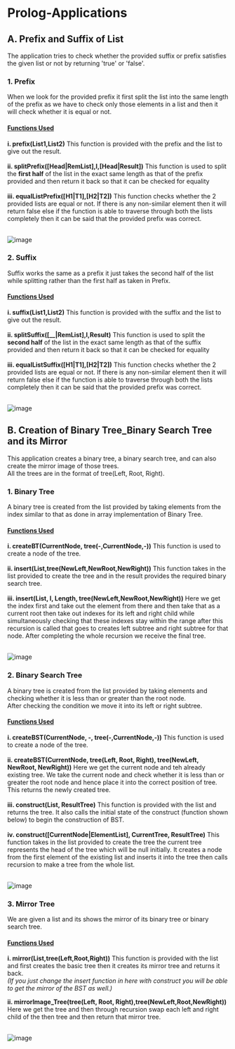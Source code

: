 # Prolog-Applications
## A. Prefix and Suffix of List
The application tries to check whether the provided suffix or prefix satisfies the given list or not by returning 'true' or 'false'.
### 1. Prefix
When we look for the provided prefix it first split the list into the same length of the prefix as we have to check only those elements in a list and then it will check whether it is equal or not.
#### <ins>Functions Used</ins>
**i. prefix(List1,List2)**
    This function is provided with the prefix and the list to give out the result.<br /><br />
**ii. splitPrefix([Head|RemList],I,[Head|Result])**
    This function is used to split the **first half** of the list in the exact same length as that of the prefix provided and then return it back so that it can be checked for equality<br /><br />
**iii. equalListPrefix([H1|T1],[H2|T2])**
    This function checks whether the 2 provided lists are equal or not. If there is any non-similar element then it will return false else if the function is able to traverse through both the lists completely then it can be said that the provided prefix was correct. <br /><br />
    
![image](https://user-images.githubusercontent.com/33955028/140700252-acfc5d23-524d-4f1b-bc28-d9bff45122cd.png)


### 2. Suffix
Suffix works the same as a prefix it just takes the second half of the list while splitting rather than the first half as taken in Prefix.

#### <ins>Functions Used</ins>
**i. suffix(List1,List2)**
    This function is provided with the suffix and the list to give out the result.<br /><br />
**ii. splitSuffix([__|RemList],I,Result)**
    This function is used to split the **second half** of the list in the exact same length as that of the suffix provided and then return it back so that it can be checked for equality<br /><br />
**iii. equalListSuffix([H1|T1],[H2|T2])**
    This function checks whether the 2 provided lists are equal or not. If there is any non-similar element then it will return false else if the function is able to traverse through both the lists completely then it can be said that the provided prefix was correct. <br /><br />

![image](https://user-images.githubusercontent.com/33955028/140700302-cb85e1d0-cfed-4dcb-aa5f-0092f1412730.png)

## B. Creation of Binary Tree_Binary Search Tree and its Mirror
This application creates a binary tree, a binary search tree, and can also create the mirror image of those trees.<br />
All the trees are in the format of tree(Left, Root, Right).

### 1. Binary Tree
A binary tree is created from the list provided by taking elements from the index similar to that as done in array implementation of Binary Tree.

#### <ins>Functions Used</ins>
**i. createBT(CurrentNode, tree(-,CurrentNode,-))**
    This function is used to create a node of the tree.<br /><br />
**ii. insert(List,tree(NewLeft,NewRoot,NewRight))**
    This function takes in the list provided to create the tree and in the result provides the required binary search tree.<br /><br />
**iii. insert(List, I, Length, tree(NewLeft,NewRoot,NewRight))**
    Here we get the index first and take out the element from there and then take that as a current root then take out indexes for its left and right child while simultaneously checking that these indexes stay within the range after this recursion is called that goes to creates left subtree and right subtree for that node. After completing the whole recursion we receive the final tree. <br /><br />
    
![image](https://user-images.githubusercontent.com/33955028/140701490-907e12a4-79bc-4e44-826b-0c1b8fceb997.png)

### 2. Binary Search Tree
A binary tree is created from the list provided by taking elements and checking whether it is less than or greater than the root node.<br />
After checking the condition we move it into its left or right subtree.

#### <ins>Functions Used</ins>
**i. createBST(CurrentNode, -, tree(-,CurrentNode,-))**
    This function is used to create a node of the tree.<br /><br />
**ii. createBST(CurrentNode, tree(Left, Root, Right), tree(NewLeft, NewRoot, NewRight))**
    Here we get the current node and teh already existing tree. We take the current node and check whether it is less than or greater the root node and hence place it into the correct position of tree. This returns the newly created tree.<br /><br />
**iii. construct(List, ResultTree)**
    This function is provided with the list and returns the tree. It also calls the initial state of the construct (function shown below) to begin the construction of BST.<br /><br />
**iv. construct([CurrentNode|ElementList], CurrentTree, ResultTree)**
    This function takes in the list provided to create the tree the current tree represents the head of the tree which will be null initially. It creates a node from the first element of the existing list and inserts it into the tree then calls recursion to make a tree from the whole list. <br /><br />

![image](https://user-images.githubusercontent.com/33955028/140702821-b25e33da-4204-402f-89a2-f532bb4c3ada.png)

### 3. Mirror Tree
We are given a list and its shows the mirror of its binary tree or binary search tree.

#### <ins>Functions Used</ins>
**i. mirror(List,tree(Left,Root,Right))**
    This function is provided with the list and first creates the basic tree then it creates its mirror tree and returns it back.<br />
    _(If you just change the insert function in here with construct you will be able to get the mirror of the BST as well.)_<br />
    
**ii. mirrorImage_Tree(tree(Left, Root, Right),tree(NewLeft,Root,NewRight))**
    Here we get the tree and then through recursion swap each left and right child of the then tree and then return that mirror tree.<br /><br />

![image](https://user-images.githubusercontent.com/33955028/140703716-5dfd2f8d-04ba-44fc-bc75-f9fc2c4fcabd.png)
